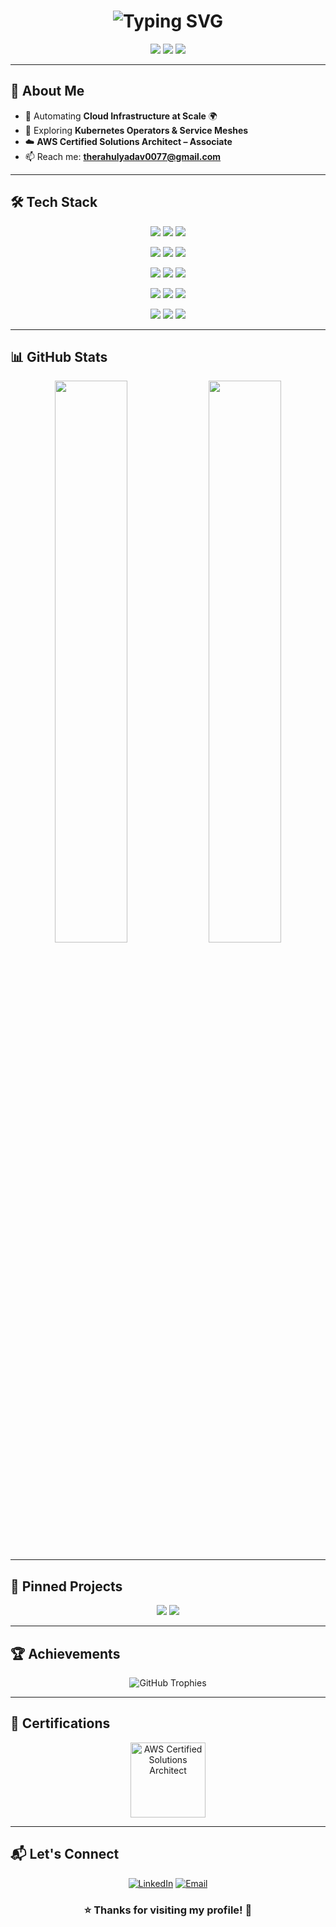 <h1 align="center">
  <img src="https://readme-typing-svg.herokuapp.com?font=Fira+Code&weight=700&size=28&duration=3000&pause=500&color=00F7FF&center=true&vCenter=true&width=800&height=80&lines=🚀+Rahul+Yadav+-+DevOps+Engineer;☁️+AWS+Certified+Solutions+Architect;⚡+Terraform+|+Kubernetes+|+Docker;🔥+CI/CD+|+Automation+|+Cloud+Infra" alt="Typing SVG" />
</h1>

<p align="center">
  <a href="mailto:therahulyadav0077@gmail.com"><img src="https://img.shields.io/badge/Email-D14836?style=flat&logo=gmail&logoColor=white"/></a>
  <a href="https://linkedin.com/in/rahul-yadav-239080221"><img src="https://img.shields.io/badge/LinkedIn-0077B5?style=flat&logo=linkedin&logoColor=white"/></a>
  <a href="https://aws.amazon.com/certification/certified-solutions-architect-associate/"><img src="https://img.shields.io/badge/AWS-Certified-FF9900?style=flat&logo=amazon-aws&logoColor=white"/></a>
</p>

---

## 🚀 About Me  

- 🔭 Automating **Cloud Infrastructure at Scale** 🌍  
- 🌱 Exploring **Kubernetes Operators & Service Meshes**  
- ☁️ **AWS Certified Solutions Architect – Associate**  
- 📫 Reach me: **[therahulyadav0077@gmail.com](mailto:therahulyadav0077@gmail.com)**  

---

## 🛠️ Tech Stack  

<p align="center">
  <!-- Cloud -->
  <img src="https://img.shields.io/badge/AWS-FF9900?style=for-the-badge&logo=amazon-aws&logoColor=white"/>
  <img src="https://img.shields.io/badge/Azure-0078D4?style=for-the-badge&logo=microsoft-azure&logoColor=white"/>
  <img src="https://img.shields.io/badge/GCP-4285F4?style=for-the-badge&logo=google-cloud&logoColor=white"/>
</p>

<p align="center">
  <!-- IaC -->
  <img src="https://img.shields.io/badge/Terraform-7B42BC?style=for-the-badge&logo=terraform&logoColor=white"/>
  <img src="https://img.shields.io/badge/Ansible-EE0000?style=for-the-badge&logo=ansible&logoColor=white"/>
  <img src="https://img.shields.io/badge/Pulumi-8A3391?style=for-the-badge&logo=pulumi&logoColor=white"/>
</p>

<p align="center">
  <!-- Containers -->
  <img src="https://img.shields.io/badge/Docker-2496ED?style=for-the-badge&logo=docker&logoColor=white"/>
  <img src="https://img.shields.io/badge/Kubernetes-326CE5?style=for-the-badge&logo=kubernetes&logoColor=white"/>
  <img src="https://img.shields.io/badge/Helm-0F1689?style=for-the-badge&logo=helm&logoColor=white"/>
</p>

<p align="center">
  <!-- CI/CD -->
  <img src="https://img.shields.io/badge/Jenkins-D24939?style=for-the-badge&logo=jenkins&logoColor=white"/>
  <img src="https://img.shields.io/badge/GitHub_Actions-2088FF?style=for-the-badge&logo=github-actions&logoColor=white"/>
  <img src="https://img.shields.io/badge/ArgoCD-EF7B4D?style=for-the-badge&logo=argo&logoColor=white"/>
</p>

<p align="center">
  <!-- Monitoring -->
  <img src="https://img.shields.io/badge/Prometheus-E6522C?style=for-the-badge&logo=prometheus&logoColor=white"/>
  <img src="https://img.shields.io/badge/Grafana-F46800?style=for-the-badge&logo=grafana&logoColor=white"/>
  <img src="https://img.shields.io/badge/New_Relic-008C99?style=for-the-badge&logo=newrelic&logoColor=white"/>
</p>

---

## 📊 GitHub Stats  

<p align="center">
  <img width="48%" src="https://github-readme-stats.vercel.app/api?username=therahul28&show_icons=true&theme=tokyonight&count_private=true" />
  <img width="48%" src="https://github-readme-streak-stats.herokuapp.com/?user=therahul28&theme=tokyonight" />
</p>

---

## 📌 Pinned Projects  

<p align="center">
  <a href="https://github.com/therahul28/terraform-infra"><img src="https://github-readme-stats.vercel.app/api/pin/?username=therahul28&repo=terraform-infra&theme=tokyonight" /></a>
  <a href="https://github.com/therahul28/k8s-deployments"><img src="https://github-readme-stats.vercel.app/api/pin/?username=therahul28&repo=k8s-deployments&theme=tokyonight" /></a>
</p>

---

## 🏆 Achievements  

<p align="center">
  <img src="https://github-profile-trophy.vercel.app/?username=therahul28&theme=onedark&no-frame=true&margin-w=15&margin-h=15&row=1&column=6" alt="GitHub Trophies" />
</p>

---

## 🏅 Certifications  

<p align="center">
  <a href="https://www.credly.com/badges/[YOUR-BADGE-ID]">
    <img src="https://images.credly.com/size/150x150/images/00634f82-b07f-4bbd-a6bb-53de397fc3a6/image.png" width="120" alt="AWS Certified Solutions Architect"/>
  </a>
</p>

---

## 📬 Let's Connect  

<p align="center">
  <a href="https://linkedin.com/in/rahul-yadav-239080221"><img src="https://img.shields.io/badge/LinkedIn-0077B5?style=for-the-badge&logo=linkedin&logoColor=white" alt="LinkedIn"></a>
  <a href="mailto:therahulyadav0077@gmail.com"><img src="https://img.shields.io/badge/Gmail-D14836?style=for-the-badge&logo=gmail&logoColor=white" alt="Email"></a>
</p>

<div align="center">
  <h3>⭐ Thanks for visiting my profile! 🚀</h3>
</div>
